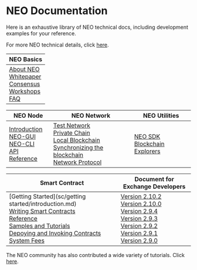 # NEO Documentation

Here is an exhaustive library of NEO technical docs, including development examples for your reference.

For more NEO technical details, click [here](https://docs.neo.org/developerguide/en/index.html).

| NEO Basics                                                   |
| ------------------------------------------------------------ |
| [About NEO](basic/about.md)<br />[Whitepaper](whitepaper.md)<br />[Consensus](basic/consensus/whitepaper.md)<br />[Workshops](workshop/README.md)<br />[FAQ](faq.md) |

| NEO Node                                                     | NEO Network                                                  | NEO Utilities                                                |
| ------------------------------------------------------------ | ------------------------------------------------------------ | ------------------------------------------------------------ |
| [Introduction](node/introduction.md)<br />[NEO-GUI](node/gui/install.md)<br />[NEO-CLI](node/cli/cli.md)<br />[API Reference](node/cli/apigen.md) | [Test Network](network/testnet.md)<br />[Private Chain](network/private-chain/private-chain.md)<br />[Local Blockchain](network/local-chain.md)<br />[Synchronizing the blockchain](network/syncblocks.md)<br />[Network Protocol](network/network-protocol.md) | [NEO SDK](utility/sdk/introduction.md)<br />[Blockchain Explorers](utility/explorers.md) |

| Smart Contract                                               | Document for Exchange Developers                             |
| ------------------------------------------------------------ | ------------------------------------------------------------ |
| [Getting Started](sc/getting started/introduction.md)<br />[Writing Smart Contracts](sc/write/basics.md)<br />[Reference](sc/reference/api.md)<br />[Samples and Tutorials](sc/tutorial/HelloWorld.md)<br />[Depoying and Invoking Contracts](sc/deploy-invoke.md)<br />[System Fees](sc/systemfees.md) | [Version 2.10.2](exchange/2.10.2/deploynode.md)<br />[Version 2.10.0](exchange/v2.10.0.md)<br />[Version 2.9.4](exchange/v2.9.4.md)<br />[Version 2.9.3](exchange/v2.9.3.md)<br />[Version 2.9.2](exchange/v2.9.2.md)<br />[Version 2.9.1](exchange/v2.9.1.md)<br />[Version 2.9.0](exchange/v2.9.0.md)<br /> |

The NEO community has also contributed a wide variety of tutorials. Click [here](../communitydoc.md).<link rel="stylesheet" href="../styles/index.css">

